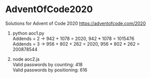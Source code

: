 # AdventOfCode2020
Solutions for Advent of Code 2020 https://adventofcode.com/2020

1. python aoc1.py  
Addends = 2 -> 942 + 1078 = 2020, 942 * 1078 = 1015476  
Addends = 3 -> 956 + 802 + 262 = 2020, 956 * 802 * 262 = 200878544

2. node aoc2.js  
Valid passwords by counting: 418  
Valid passwords by positioning: 616